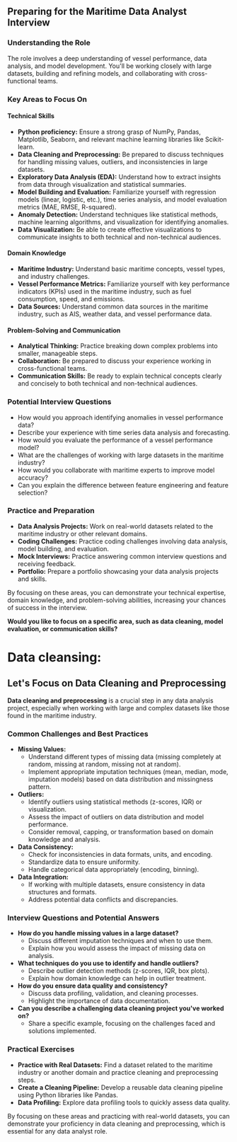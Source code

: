 ## Preparing for the Maritime Data Analyst Interview

### Understanding the Role

The role involves a deep understanding of vessel performance, data analysis, and model development. You'll be working closely with large datasets, building and refining models, and collaborating with cross-functional teams.

### Key Areas to Focus On

#### Technical Skills

* **Python proficiency:** Ensure a strong grasp of NumPy, Pandas, Matplotlib, Seaborn, and relevant machine learning libraries like Scikit-learn.
* **Data Cleaning and Preprocessing:** Be prepared to discuss techniques for handling missing values, outliers, and inconsistencies in large datasets.
* **Exploratory Data Analysis (EDA):** Understand how to extract insights from data through visualization and statistical summaries.
* **Model Building and Evaluation:** Familiarize yourself with regression models (linear, logistic, etc.), time series analysis, and model evaluation metrics (MAE, RMSE, R-squared).
* **Anomaly Detection:** Understand techniques like statistical methods, machine learning algorithms, and visualization for identifying anomalies.
* **Data Visualization:** Be able to create effective visualizations to communicate insights to both technical and non-technical audiences.

#### Domain Knowledge

* **Maritime Industry:** Understand basic maritime concepts, vessel types, and industry challenges.
* **Vessel Performance Metrics:** Familiarize yourself with key performance indicators (KPIs) used in the maritime industry, such as fuel consumption, speed, and emissions.
* **Data Sources:** Understand common data sources in the maritime industry, such as AIS, weather data, and vessel performance data.

#### Problem-Solving and Communication

* **Analytical Thinking:** Practice breaking down complex problems into smaller, manageable steps.
* **Collaboration:** Be prepared to discuss your experience working in cross-functional teams.
* **Communication Skills:** Be ready to explain technical concepts clearly and concisely to both technical and non-technical audiences.

### Potential Interview Questions

* How would you approach identifying anomalies in vessel performance data?
* Describe your experience with time series data analysis and forecasting.
* How would you evaluate the performance of a vessel performance model?
* What are the challenges of working with large datasets in the maritime industry?
* How would you collaborate with maritime experts to improve model accuracy?
* Can you explain the difference between feature engineering and feature selection?

### Practice and Preparation

* **Data Analysis Projects:** Work on real-world datasets related to the maritime industry or other relevant domains.
* **Coding Challenges:** Practice coding challenges involving data analysis, model building, and evaluation.
* **Mock Interviews:** Practice answering common interview questions and receiving feedback.
* **Portfolio:** Prepare a portfolio showcasing your data analysis projects and skills.

By focusing on these areas, you can demonstrate your technical expertise, domain knowledge, and problem-solving abilities, increasing your chances of success in the interview.

**Would you like to focus on a specific area, such as data cleaning, model evaluation, or communication skills?**

# Data cleansing:

## Let's Focus on Data Cleaning and Preprocessing

**Data cleaning and preprocessing** is a crucial step in any data analysis project, especially when working with large and complex datasets like those found in the maritime industry.

### Common Challenges and Best Practices

* **Missing Values:**
   * Understand different types of missing data (missing completely at random, missing at random, missing not at random).
   * Implement appropriate imputation techniques (mean, median, mode, imputation models) based on data distribution and missingness pattern.
* **Outliers:**
   * Identify outliers using statistical methods (z-scores, IQR) or visualization.
   * Assess the impact of outliers on data distribution and model performance.
   * Consider removal, capping, or transformation based on domain knowledge and analysis.
* **Data Consistency:**
   * Check for inconsistencies in data formats, units, and encoding.
   * Standardize data to ensure uniformity.
   * Handle categorical data appropriately (encoding, binning).
* **Data Integration:**
   * If working with multiple datasets, ensure consistency in data structures and formats.
   * Address potential data conflicts and discrepancies.

### Interview Questions and Potential Answers

* **How do you handle missing values in a large dataset?**
   * Discuss different imputation techniques and when to use them.
   * Explain how you would assess the impact of missing data on analysis.
* **What techniques do you use to identify and handle outliers?**
   * Describe outlier detection methods (z-scores, IQR, box plots).
   * Explain how domain knowledge can help in outlier treatment.
* **How do you ensure data quality and consistency?**
   * Discuss data profiling, validation, and cleaning processes.
   * Highlight the importance of data documentation.
* **Can you describe a challenging data cleaning project you've worked on?**
   * Share a specific example, focusing on the challenges faced and solutions implemented.

### Practical Exercises

* **Practice with Real Datasets:** Find a dataset related to the maritime industry or another domain and practice cleaning and preprocessing steps.
* **Create a Cleaning Pipeline:** Develop a reusable data cleaning pipeline using Python libraries like Pandas.
* **Data Profiling:** Explore data profiling tools to quickly assess data quality.

By focusing on these areas and practicing with real-world datasets, you can demonstrate your proficiency in data cleaning and preprocessing, which is essential for any data analyst role. 

